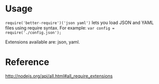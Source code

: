 # Usage 

`require('better-require')('json yaml')` lets you load JSON and YAML files
using require syntax. For example: `var config = require('./config.json');` 

Extensions available are: json, yaml.

# Reference

http://nodejs.org/api/all.html#all_require_extensions
